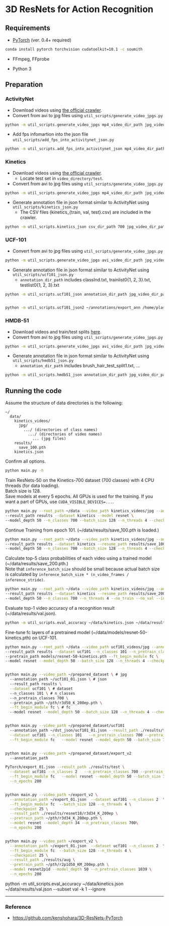 # 3D ResNets for Action Recognition


## Requirements

* [PyTorch](http://pytorch.org/) (ver. 0.4+ required)

```bash
conda install pytorch torchvision cudatoolkit=10.1 -c soumith
```

* FFmpeg, FFprobe

* Python 3

## Preparation

### ActivityNet

* Download videos using [the official crawler](https://github.com/activitynet/ActivityNet/tree/master/Crawler).
* Convert from avi to jpg files using ```util_scripts/generate_video_jpgs.py```

```bash
python -m util_scripts.generate_video_jpgs mp4_video_dir_path jpg_video_dir_path activitynet
```

* Add fps infomartion into the json file ```util_scripts/add_fps_into_activitynet_json.py```

```bash
python -m util_scripts.add_fps_into_activitynet_json mp4_video_dir_path json_file_path
```

### Kinetics

* Download videos using [the official crawler](https://github.com/activitynet/ActivityNet/tree/master/Crawler/Kinetics).
  * Locate test set in ```video_directory/test```.
* Convert from avi to jpg files using ```util_scripts/generate_video_jpgs.py```

```bash
python -m util_scripts.generate_video_jpgs mp4_video_dir_path jpg_video_dir_path kinetics
```

* Generate annotation file in json format similar to ActivityNet using ```util_scripts/kinetics_json.py```
  * The CSV files (kinetics_{train, val, test}.csv) are included in the crawler.

```bash
python -m util_scripts.kinetics_json csv_dir_path 700 jpg_video_dir_path jpg dst_json_path
```

### UCF-101

* Convert from avi to jpg files using ```util_scripts/generate_video_jpgs.py```

```bash
python -m util_scripts.generate_video_jpgs avi_video_dir_path jpg_video_dir_path ucf101

```

* Generate annotation file in json format similar to ActivityNet using ```util_scripts/ucf101_json.py```
  * ```annotation_dir_path``` includes classInd.txt, trainlist0{1, 2, 3}.txt, testlist0{1, 2, 3}.txt

```bash
python -m util_scripts.ucf101_json annotation_dir_path jpg_video_dir_path dst_json_path


python -m util_scripts.ucf101_json2 ~/annotations/export_ann /home/plass-oneshot/jsw/3D-ResNets-PyTorch/prepared_dataset/export/ 
```

### HMDB-51

* Download videos and train/test splits [here](http://serre-lab.clps.brown.edu/resource/hmdb-a-large-human-motion-database/).
* Convert from avi to jpg files using ```util_scripts/generate_video_jpgs.py```

```bash
python -m util_scripts.generate_video_jpgs avi_video_dir_path jpg_video_dir_path hmdb51
```

* Generate annotation file in json format similar to ActivityNet using ```util_scripts/hmdb51_json.py```
  * ```annotation_dir_path``` includes brush_hair_test_split1.txt, ...

```bash
python -m util_scripts.hmdb51_json annotation_dir_path jpg_video_dir_path dst_json_path

```

## Running the code

Assume the structure of data directories is the following:

```misc
~/
  data/
    kinetics_videos/
      jpg/
        .../ (directories of class names)
          .../ (directories of video names)
            ... (jpg files)
    results/
      save_100.pth
    kinetics.json
```

Confirm all options.

```bash
python main.py -h
```

Train ResNets-50 on the Kinetics-700 dataset (700 classes) with 4 CPU threads (for data loading).  
Batch size is 128.  
Save models at every 5 epochs.
All GPUs is used for the training.
If you want a part of GPUs, use ```CUDA_VISIBLE_DEVICES=...```.

```bash
python main.py --root_path ~/data --video_path kinetics_videos/jpg --annotation_path kinetics.json \
--result_path results --dataset kinetics --model resnet \
--model_depth 50 --n_classes 700 --batch_size 128 --n_threads 4 --checkpoint 5
```

Continue Training from epoch 101. (~/data/results/save_100.pth is loaded.)

```bash
python main.py --root_path ~/data --video_path kinetics_videos/jpg --annotation_path kinetics.json \
--result_path results --dataset kinetics --resume_path results/save_100.pth \
--model_depth 50 --n_classes 700 --batch_size 128 --n_threads 4 --checkpoint 5
```

Calculate top-5 class probabilities of each video using a trained model (~/data/results/save_200.pth.)  
Note that ```inference_batch_size``` should be small because actual batch size is calculated by ```inference_batch_size * (n_video_frames / inference_stride)```.

```bash
python main.py --root_path ~/data --video_path kinetics_videos/jpg --annotation_path kinetics.json \
--result_path results --dataset kinetics --resume_path results/save_200.pth \
--model_depth 50 --n_classes 700 --n_threads 4 --no_train --no_val --inference --output_topk 5 --inference_batch_size 1
```

Evaluate top-1 video accuracy of a recognition result (~/data/results/val.json).

```bash
python -m util_scripts.eval_accuracy ~/data/kinetics.json ~/data/results/val.json --subset val -k 1 --ignore
```

Fine-tune fc layers of a pretrained model (~/data/models/resnet-50-kinetics.pth) on UCF-101.

```bash
python main.py --root_path ~/data --video_path ucf101_videos/jpg --annotation_path ucf101_01.json \
--result_path results --dataset ucf101 --n_classes 101 --n_pretrain_classes 700 \
--pretrain_path models/resnet-50-kinetics.pth --ft_begin_module fc \
--model resnet --model_depth 50 --batch_size 128 --n_threads 4 --checkpoint 5


python main.py --video_path ~/prepared_dataset \ # jpg
  --annotation_path ~/ucf101_01.json \ # json
  --result_path results \
  --dataset ucf101 \ # dataset
  --n_classes 101 \ # n_classes
  --n_pretrain_classes 700 \ 
  --pretrain_path ~/pth/r3d50_K_200ep.pth \
  --ft_begin_module fc \ # fc
  --model resnet --model_depth 50 --batch_size 128 --n_threads 4 --checkpoint 5


python main.py --video_path ~/prepared_dataset/ucf101 
  --annotation_path ~/dst_json/ucf101_01.json --result_path ./results/test/ \
  --dataset ucf101 --n_classes 101   --n_pretrain_classes 700 --pretrain_path ~/pth/r3d50_K_200ep.pth \
  --ft_begin_module fc   --model resnet --model_depth 50 --batch_size 128 --n_threads 4 --checkpoint 5


python main.py --video_path ~/prepared_dataset/export_v2 
  --annotation_path 
```

```bash
PyTorch/export_01.json --result_path ./results/test \
  --dataset ucf101 --n_classes 2   --n_pretrain_classes 700 --pretrain_path /home/plass-oneshot/jsw/3D-ResNets-PyTorch/pth/r3d50_K_200ep.pth \
  --ft_begin_module fc   --model resnet --model_depth 50 --batch_size 128 --n_threads 4 --checkpoint 5 \
  --n_epochs 200


python main.py --video_path ~/export_v2 \
  --annotation_path ~/export_01.json  --dataset ucf101 --n_classes 2  \
  --ft_begin_module fc  --batch_size 128 --n_threads 4 \
  --checkpoint 25 \
  --result_path ./results/resnet18/r3d34_K_200ep \
  --pretrain_path ~/pth/r3d34_K_200ep.pth \
  --model resnet --model_depth 34 --n_pretrain_classes 700\
  --n_epochs 200


python main.py --video_path ~/export_v2 \
  --annotation_path ~/export_01.json  --dataset ucf101 --n_classes 2  \
  --ft_begin_module fc  --batch_size 128 --n_threads 4 \
  --checkpoint 25 \
  --result_path ./results/aug \
  --pretrain_path ~/pth/r2p1d50_KM_200ep.pth \
  --model resnet2p1d --model_depth 50 --n_pretrain_classes 1039 \
  --n_epochs 200
```

python -m util_scripts.eval_accuracy ~/data/kinetics.json ~/data/results/val.json --subset val -k 1 --ignore


---

### Reference

* https://github.com/kenshohara/3D-ResNets-PyTorch

